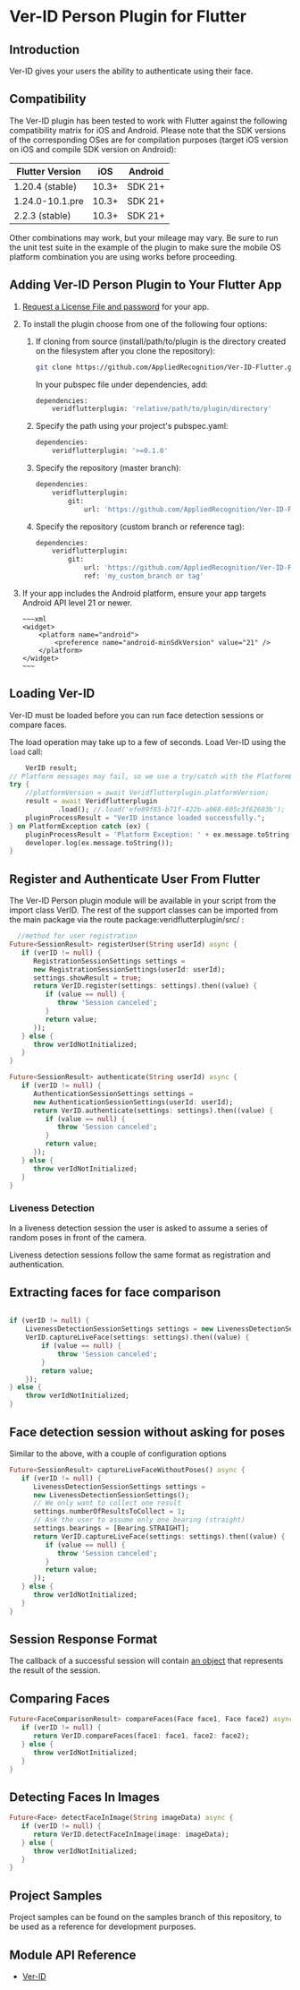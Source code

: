 # Ver-ID Person Plugin for Flutter

## Introduction

Ver-ID gives your users the ability to authenticate using their face.

## Compatibility

The Ver-ID plugin has been tested to work with Flutter against the following compatibility matrix for iOS and Android.  Please note that the SDK versions of the corresponding OSes are for compilation purposes (target iOS version on iOS and compile SDK version on Android):

| Flutter Version | iOS   | Android |
|-----------------|-------|---------|
| 1.20.4 (stable) | 10.3+ | SDK 21+ |
| 1.24.0-10.1.pre | 10.3+ | SDK 21+ |
| 2.2.3 (stable)  | 10.3+ | SDK 21+ |


Other combinations may work, but your mileage may vary.  Be sure to run the unit test suite in the example of the plugin to make sure the mobile OS platform combination you are using works before proceeding.

## Adding Ver-ID Person Plugin to Your Flutter App

1. [Request a License File and password](https://dev.ver-id.com/admin/register) for your app.
2. To install the plugin choose from one of the following four options:

	1. If cloning from source (install/path/to/plugin is the directory created on the filesystem after you clone the repository):

        ~~~bash
        git clone https://github.com/AppliedRecognition/Ver-ID-Flutter.git .
        ~~~
        
        In your pubspec file under dependencies, add:

        ~~~bash
        dependencies:
            veridflutterplugin: 'relative/path/to/plugin/directory'
        ~~~

	1. Specify the path using your project's pubspec.yaml:

		~~~bash
        dependencies:
            veridflutterplugin: '>=0.1.0'
		~~~

    1. Specify the repository (master branch):
    
        ~~~bash
        dependencies:
            veridflutterplugin:
                git:
                    url: 'https://github.com/AppliedRecognition/Ver-ID-Flutter.git'
        ~~~

    1. Specify the repository (custom branch or reference tag):
    
        ~~~bash
        dependencies:
            veridflutterplugin:
                git:
                    url: 'https://github.com/AppliedRecognition/Ver-ID-Flutter.git'
                    ref: 'my_custom_branch or tag'
        ~~~


3. If your app includes the Android platform, ensure your app targets Android API level 21 or newer.

       ~~~xml
       <widget>
           <platform name="android">
               <preference name="android-minSdkVersion" value="21" />
           </platform>
       </widget>
       ~~~    

## Loading Ver-ID

Ver-ID must be loaded before you can run face detection sessions or compare faces.

The load operation may take up to a few of seconds. Load Ver-ID using the `load` call:

~~~dart
    VerID result;
// Platform messages may fail, so we use a try/catch with the PlatformException
try {
    //platformVersion = await Veridflutterplugin.platformVersion;
    result = await Veridflutterplugin
            .load(); //.load('efe89f85-b71f-422b-a068-605c3f62603b');
    pluginProcessResult = "VerID instance loaded successfully.";
} on PlatformException catch (ex) {
    pluginProcessResult = 'Platform Exception: ' + ex.message.toString();
    developer.log(ex.message.toString());
}
~~~

## Register and Authenticate User From Flutter
The Ver-ID Person plugin module will be available in your script from the import class VerID.  The rest of the support classes can be imported from the main package via the route package:veridflutterplugin/src/ :

~~~dart
  //method for user registration
Future<SessionResult> registerUser(String userId) async {
   if (verID != null) {
      RegistrationSessionSettings settings =
      new RegistrationSessionSettings(userId: userId);
      settings.showResult = true;
      return VerID.register(settings: settings).then((value) {
         if (value == null) {
            throw 'Session canceled';
         }
         return value;
      });
   } else {
      throw verIdNotInitialized;
   }
}

Future<SessionResult> authenticate(String userId) async {
   if (verID != null) {
      AuthenticationSessionSettings settings =
      new AuthenticationSessionSettings(userId: userId);
      return VerID.authenticate(settings: settings).then((value) {
         if (value == null) {
            throw 'Session canceled';
         }
         return value;
      });
   } else {
      throw verIdNotInitialized;
   }
}
~~~


### Liveness Detection

In a liveness detection session the user is asked to assume a series of random poses in front of the camera.

Liveness detection sessions follow the same format as registration and authentication.

## Extracting faces for face comparison

~~~dart

if (verID != null) {
    LivenessDetectionSessionSettings settings = new LivenessDetectionSessionSettings();
    VerID.captureLiveFace(settings: settings).then((value) {
        if (value == null) {
            throw 'Session canceled';
        }
        return value;
    });
} else {
    throw verIdNotInitialized;
}
~~~

## Face detection session without asking for poses
Similar to the above, with a couple of configuration options

~~~dart
Future<SessionResult> captureLiveFaceWithoutPoses() async {
   if (verID != null) {
      LivenessDetectionSessionSettings settings =
      new LivenessDetectionSessionSettings();
      // We only want to collect one result
      settings.numberOfResultsToCollect = 1;
      // Ask the user to assume only one bearing (straight)
      settings.bearings = [Bearing.STRAIGHT];
      return VerID.captureLiveFace(settings: settings).then((value) {
         if (value == null) {
            throw 'Session canceled';
         }
         return value;
      });
   } else {
      throw verIdNotInitialized;
   }
}
~~~

## Session Response Format
The callback of a successful session will contain [an object](https://appliedrecognition.github.io/Ver-ID-Person-Cordova-Plugin/classes/_ver_id_.sessionresult.html) that represents the result of the session.

## Comparing Faces

~~~dart
Future<FaceComparisonResult> compareFaces(Face face1, Face face2) async {
   if (verID != null) {
      return VerID.compareFaces(face1: face1, face2: face2);
   } else {
      throw verIdNotInitialized;
   }
}
~~~

## Detecting Faces In Images

~~~dart
Future<Face> detectFaceInImage(String imageData) async {
   if (verID != null) {
      return VerID.detectFaceInImage(image: imageData);
   } else {
      throw verIdNotInitialized;
   }
}
~~~

## Project Samples
Project samples can be found on the samples branch of this repository, to be used as a reference for development purposes.

## Module API Reference
- [Ver-ID](https://appliedrecognition.github.io/Ver-ID-Person-Cordova-Plugin/modules/_ver_id_.html)
